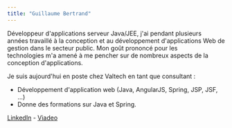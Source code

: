 ```yaml
---
title: "Guillaume Bertrand"
---
```


Développeur d'applications serveur Java/JEE, j'ai pendant plusieurs  
années travaillé à la conception et au développement d'applications
Web de gestion dans le secteur public. Mon goût prononcé pour les  
technologies m'a amené à me pencher sur de nombreux aspects de la  
conception d'applications.

Je suis aujourd'hui en poste chez Valtech en tant que consultant :

-   Développement d'application web (Java, AngularJS, Spring, JSP, JSF,
    ...)
-   Donne des formations sur Java et Spring.

[LinkedIn](https://www.linkedin.com/pub/guillaume-bertrand/99/471/921/) - [Viadeo](http://fr.viadeo.com/fr/profile/guillaume.bertrand16343)
